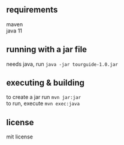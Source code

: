 ## requirements
maven<br>
java 11

## running with a jar file
needs java, run `java -jar tourguide-1.0.jar`

## executing & building
to create a jar run `mvn jar:jar`<br>
to run, execute `mvn exec:java`

## license
mit license
